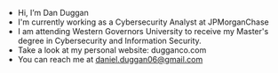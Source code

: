 - Hi, I’m Dan Duggan
- I'm currently working as a Cybersecurity Analyst at JPMorganChase
- I am attending Western Governors University to receive my Master's degree in Cybersecurity and Information Security.
- Take a look at my personal website: dugganco.com
- You can reach me at daniel.duggan06@gmail.com
